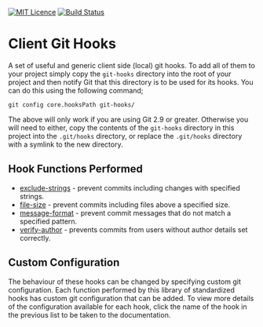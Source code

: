 
[![MIT Licence][licence-image]][licence-url]
[![Build Status][travis-image]][travis-url]

# Client Git Hooks
A set of useful and generic client side (local) git hooks. To add all of them to your project simply copy the `git-hooks` directory into the root of your project and then notify Git that this directory is to be used for its hooks. You can do this using the following command;

```
git config core.hooksPath git-hooks/
```

The above will only work if you are using Git 2.9 or greater. Otherwise you will need to either, copy the contents of the `git-hooks` directory in this project into the `.git/hooks` directory, or replace the `.git/hooks` directory with a symlink to the new directory.

## Hook Functions Performed
 * [exclude-strings](documentation/exclude-strings.md) - prevent commits including changes with specified strings.
 * [file-size](documentation/file-size.md) - prevent commits including files above a specified size.
 * [message-format](documentation/message-format.md) - prevent commit messages that do not match a specified pattern.
 * [verify-author](documentation/verify-author.md) - prevents commits from users without author details set correctly.

## Custom Configuration
The behaviour of these hooks can be changed by specifying custom git configuration. Each function performed by this library of standardized hooks has custom git configuration that can be added. To view more details of the configuration available for each hook, click the name of the hook in the previous list to be taken to the documentation.

[licence-image]: http://img.shields.io/npm/l/gulp-rtlcss.svg?style=flat
[licence-url]: https://tldrlegal.com/license/mit-license
[travis-image]: https://travis-ci.org/rudikershaw/client-git-hooks.svg?branch=master
[travis-url]: https://travis-ci.org/rudikershaw/client-git-hooks
